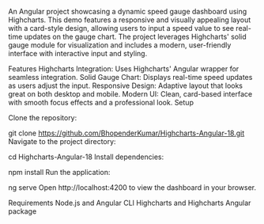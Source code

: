 An Angular project showcasing a dynamic speed gauge dashboard using Highcharts. This demo features a responsive and visually appealing layout with a card-style design, allowing users to input a speed value to see real-time updates on the gauge chart. The project leverages Highcharts' solid gauge module for visualization and includes a modern, user-friendly interface with interactive input and styling.

Features
Highcharts Integration: Uses Highcharts' Angular wrapper for seamless integration.
Solid Gauge Chart: Displays real-time speed updates as users adjust the input.
Responsive Design: Adaptive layout that looks great on both desktop and mobile.
Modern UI: Clean, card-based interface with smooth focus effects and a professional look.
Setup

Clone the repository:

git clone https://github.com/BhopenderKumar/Highcharts-Angular-18.git
Navigate to the project directory:


cd Highcharts-Angular-18
Install dependencies:


npm install
Run the application:

ng serve
Open http://localhost:4200 to view the dashboard in your browser.

Requirements
Node.js and Angular CLI
Highcharts and Highcharts Angular package